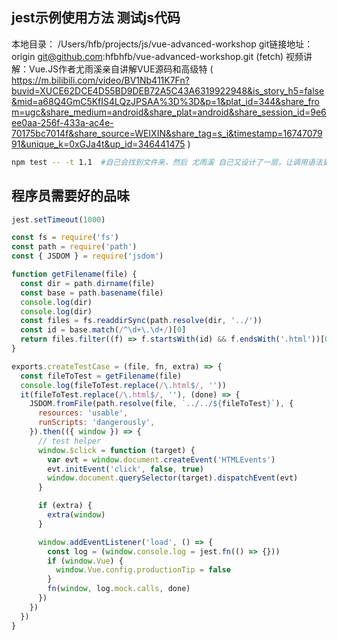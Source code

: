 

## jest示例使用方法 测试js代码
本地目录： /Users/hfb/projects/js/vue-advanced-workshop
git链接地址：origin  git@github.com:hfbhfb/vue-advanced-workshop.git (fetch)
视频讲解：Vue.JS作者尤雨溪亲自讲解VUE源码和高级特 (  https://m.bilibili.com/video/BV1Nb411K7Fn?buvid=XUCE62DCE4D55BD9DEB72A5C43A6319922948&is_story_h5=false&mid=a68Q4GmC5KfIS4LQzJPSAA%3D%3D&p=1&plat_id=344&share_from=ugc&share_medium=android&share_plat=android&share_session_id=9e6ee0aa-256f-433a-ac4e-70175bc7014f&share_source=WEIXIN&share_tag=s_i&timestamp=1674707991&unique_k=0xGJa4t&up_id=346441475  )


``` bash
npm test -- -t 1.1  #自己会找到文件来，然后 尤雨溪 自己又设计了一层，让调用语法更高级和通用


```


## 程序员需要好的品味

``` js
jest.setTimeout(1000)

const fs = require('fs')
const path = require('path')
const { JSDOM } = require('jsdom')

function getFilename(file) {
  const dir = path.dirname(file)
  const base = path.basename(file)
  console.log(dir)
  console.log(dir)
  const files = fs.readdirSync(path.resolve(dir, '../'))
  const id = base.match(/^\d+\.\d+/)[0]
  return files.filter((f) => f.startsWith(id) && f.endsWith('.html'))[0]
}

exports.createTestCase = (file, fn, extra) => {
  const fileToTest = getFilename(file)
  console.log(fileToTest.replace(/\.html$/, ''))
  it(fileToTest.replace(/\.html$/, ''), (done) => {
    JSDOM.fromFile(path.resolve(file, `../../${fileToTest}`), {
      resources: 'usable',
      runScripts: 'dangerously',
    }).then(({ window }) => {
      // test helper
      window.$click = function (target) {
        var evt = window.document.createEvent('HTMLEvents')
        evt.initEvent('click', false, true)
        window.document.querySelector(target).dispatchEvent(evt)
      }

      if (extra) {
        extra(window)
      }

      window.addEventListener('load', () => {
        const log = (window.console.log = jest.fn(() => {}))
        if (window.Vue) {
          window.Vue.config.productionTip = false
        }
        fn(window, log.mock.calls, done)
      })
    })
  })
}

```
